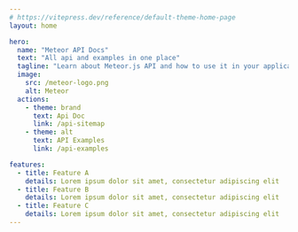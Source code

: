 ```yaml
---
# https://vitepress.dev/reference/default-theme-home-page
layout: home

hero:
  name: "Meteor API Docs"
  text: "All api and examples in one place"
  tagline: "Learn about Meteor.js API and how to use it in your application"
  image:
    src: /meteor-logo.png
    alt: Meteor
  actions:
    - theme: brand
      text: Api Doc
      link: /api-sitemap
    - theme: alt
      text: API Examples
      link: /api-examples

features:
  - title: Feature A
    details: Lorem ipsum dolor sit amet, consectetur adipiscing elit
  - title: Feature B
    details: Lorem ipsum dolor sit amet, consectetur adipiscing elit
  - title: Feature C
    details: Lorem ipsum dolor sit amet, consectetur adipiscing elit
---
```



